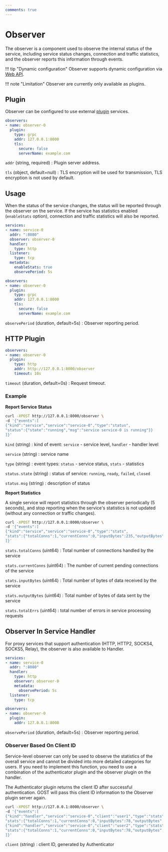 ```yaml
---
comments: true
---
```


# Observer

The observer is a component used to observe the internal status of the service, including service status changes, connection and traffic statistics, and the observer reports this information through events.

!!! tip "Dynamic configuration"
    Observer supports dynamic configuration via [Web API](/en/tutorials/api/overview/).


!!! note "Limitation"
    Observer are currently only available as plugins.


## Plugin

Observer can be configured to use external [plugin](/en/concepts/plugin/) services.

```yaml
observers:
- name: observer-0
  plugin:
    type: grpc
    addr: 127.0.0.1:8000
    tls: 
      secure: false
      serverName: example.com
```

`addr` (string, required)
:    Plugin server address.

`tls` (object, default=null)
:    TLS encryption will be used for transmission, TLS encryption is not used by default.

## Usage

When the status of the service changes, the status will be reported through the observer on the service. If the service has statistics enabled (`enableStats` option), connection and traffic statistics will also be reported.

```yaml hl_lines="4 10 11"
services:
- name: service-0
  addr: ":8080"
  observer: observer-0 
  handler:
    type: http
  listener:
    type: tcp
  metadata:
    enableStats: true 
    observePeriod: 5s

observers:
- name: observer-0
  plugin:
    type: grpc
    addr: 127.0.0.1:8000
    tls: 
      secure: false
      serverName: example.com
```

`observePeriod` (duration, default=5s)
:    Observer reporting period.

## HTTP Plugin

```yaml
observers:
- name: observer-0
  plugin:
    type: http
    addr: http://127.0.0.1:8000/observer
    timeout: 10s
```

`timeout` (duration, default=0s)
:   Request timeout.

### Example

**Report Service Status**

```bash
curl -XPOST http://127.0.0.1:8000/observer \
-d '{"events":[
{"kind":"service","service":"service-0","type":"status", 
"status":{"state":"running","msg":"service service-0 is running"}} 
]}'
```

`kind` (string)
:    kind of event: `service` - service level, `handler` - handler level

`service` (string)
:    service name

`type` (string)
:    event types: `status` - service status, `stats` - statistics

`status.state` (string)
:    status of service: `running`, `ready`, `failed`, `closed`

`status.msg` (string)
:    description of status

**Report Statistics**

A single service will report statistics through the observer periodically (5 seconds), and stop reporting when the service's statistics is not updated (without any connection or traffic changes).

```bash
curl -XPOST http://127.0.0.1:8000/observer \
-d '{"events":[ 
{"kind":"service","service":"service-0","type":"stats", 
"stats":{"totalConns":1,"currentConns":0,"inputBytes":235,"outputBytes":632,"totalErrs":0}} 
]}'
```

`stats.totalConns` (uint64)
:    Total number of connections handled by the service

`stats.currentConns` (uint64)
:    The number of current pending connections of the service

`stats.inputBytes` (uint64)
:    Total number of bytes of data received by the service

`stats.outputBytes` (uint64)
:    Total number of bytes of data sent by the service

`stats.totalErrs` (uint64)
:    total number of errors in service processing requests


## Observer In Service Handler

For proxy services that support authentication (HTTP, HTTP2, SOCKS4, SOCKS5, Relay), the observer is also available to Handler.

```yaml hl_lines="6"
services:
- name: service-0
  addr: ":8080"
  handler:
    type: http
    observer: observer-0
    metadata:
      observePeriod: 5s
  listener:
    type: tcp

observers:
- name: observer-0
  plugin:
    addr: 127.0.0.1:8000
```

`observePeriod` (duration, default=5s)
:    Observer reporting period.

### Observer Based On Client ID

Service-level observer can only be used to observe the statistics of the overall service and cannot be divided into more detailed categories for users. If you need to implement this function, you need to use a combination of the authenticator plugin and the observer plugin on the handler.
    
The Authenticator plugin returns the client ID after successful authentication. GOST will pass this client ID information to the Observer plugin server again.

```bash
curl -XPOST http://127.0.0.1:8000/observer \
-d '{"events":[ 
{"kind":"handler","service":"service-0","client":"user1","type":"stats", 
"stats":{"totalConns":1,"currentConns":0,"inputBytes":78,"outputBytes":574,"totalErrs":0}}, 
{"kind":"handler","service":"service-0","client":"user2","type":"stats", 
"stats":{"totalConns":1,"currentConns":0,"inputBytes":78,"outputBytes":574,"totalErrs":0}} 
]}'
```

`client` (string)
:    client ID, generated by Authenticator